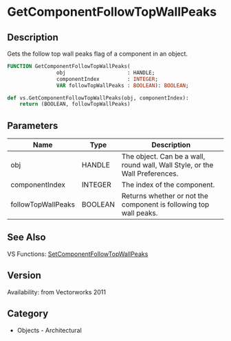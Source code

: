 # GetComponentFollowTopWallPeaks

## Description
Gets the follow top wall peaks flag of a component in an object.

```pascal
FUNCTION GetComponentFollowTopWallPeaks(
				obj                    : HANDLE;
				componentIndex         : INTEGER;
				VAR followTopWallPeaks : BOOLEAN): BOOLEAN;
```

```python
def vs.GetComponentFollowTopWallPeaks(obj, componentIndex):
    return (BOOLEAN, followTopWallPeaks)
```

## Parameters
|Name|Type|Description|
|---|---|---|
|obj|HANDLE|The object. Can be a wall, round wall, Wall Style, or the Wall Preferences.|
|componentIndex|INTEGER|The index of the component.|
|followTopWallPeaks|BOOLEAN|Returns whether or not the component is following top wall peaks.|

## See Also
VS Functions:
[SetComponentFollowTopWallPeaks](SetComponentFollowTopWallPeaks.md)

## Version
Availability: from Vectorworks 2011

## Category
* Objects - Architectural

